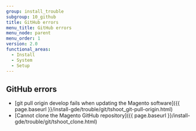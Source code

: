 ```yaml
---
group: install_trouble
subgroup: 10_github
title: GitHub errors
menu_title: GitHub errors
menu_node: parent
menu_order: 1
version: 2.0
functional_areas:
  - Install
  - System
  - Setup
---
```


## GitHub errors

*	[git pull origin develop fails when updating the Magento software]({{ page.baseurl }}/install-gde/trouble/git/tshoot_git-pull-origin.html)
*	[Cannot clone the Magento GitHub repository]({{ page.baseurl }}/install-gde/trouble/git/tshoot_clone.html)
